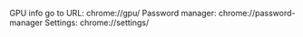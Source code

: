 GPU info go to URL: chrome://gpu/
Password manager: chrome://password-manager
Settings: chrome://settings/
